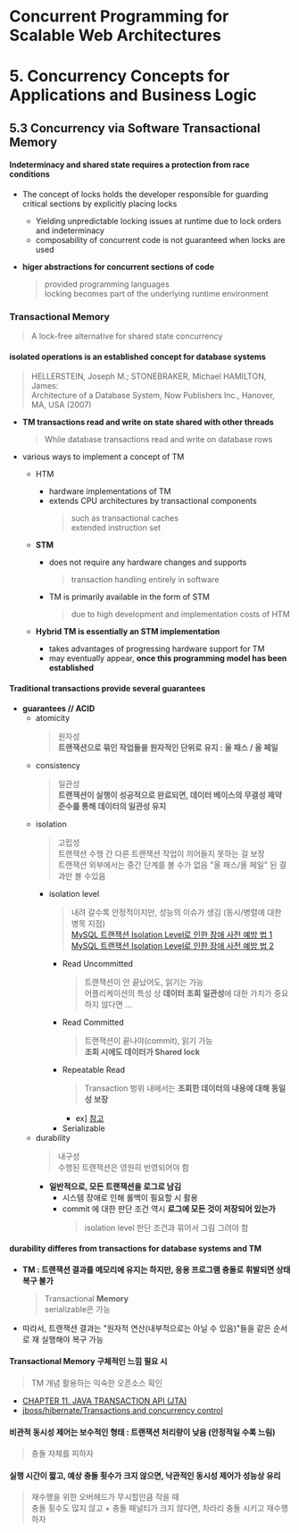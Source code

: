 # Concurrent Programming for Scalable Web Architectures  
# 5. Concurrency Concepts for Applications and Business Logic  

## 5.3 Concurrency via Software Transactional Memory  

#### Indeterminacy and shared state requires a protection from race conditions  
* The concept of locks holds the developer responsible for guarding critical sections by explicitly placing locks  
  * Yielding unpredictable locking issues at runtime due to lock orders and indeterminacy  
  * composability of concurrent code is not guaranteed when locks are used  
  
* **higer abstractions for concurrent sections of code**  
  > provided programming languages  
  > locking becomes part of the underlying runtime environment  
  
### Transactional Memory  
> A lock-free alternative for shared state concurrency  

#### isolated operations is an established concept for database systems  
> HELLERSTEIN, Joseph M.; STONEBRAKER, Michael HAMILTON, James:  
> Architecture of a Database System, Now Publishers Inc., Hanover, MA, USA (2007)  

* **TM transactions read and write on state shared with other threads**  
  > While database transactions read and write on database rows  

* various ways to implement a concept of TM  
  * HTM  
    * hardware implementations of TM  
    * extends CPU architectures by transactional components  
      > such as transactional caches  
      > extended instruction set  
      
  * **STM**  
    * does not require any hardware changes and supports  
      > transaction handling entirely in software  
    * TM is primarily available in the form of STM  
      > due to high development and implementation costs of HTM  
  
  * **Hybrid TM is essentially an STM implementation**  
    * takes advantages of progressing hardware support for TM  
    * may eventually appear, **once this programming model has been established**  
    
#### Traditional transactions provide several guarantees  
* **guarantees // ACID**  
  * atomicity  
    > 원자성  
    > **트랜잭션으로 묶인 작업들을 원자적인 단위로 유지 : 올 패스 / 올 페일**  
  * consistency  
    > 일관성  
    > **트랜잭션이 실행이 성공적으로 완료되면, 데이터 베이스의 무결성 제약 준수를 통해 데이터의 일관성 유지**  
  * isolation  
    > 고립성  
    > 트랜잭션 수행 간 다른 트랜잭션 작업이 끼어들지 못하는 걸 보장  
    > 트랜잭션 외부에서는 중간 단계를 볼 수가 없음 "올 패스/올 페일" 된 결과만 볼 수있음  
    * isolation level  
      > 내려 갈수록 안정적이지만, 성능의 이슈가 생김 (동시/병렬에 대한 병목 지점)    
      > [MySQL 트랜잭션 Isolation Level로 인한 장애 사전 예방 법 1](http://gywn.net/2012/05/mysql-transaction-isolation-level/#comments)  
      > [MySQL 트랜잭션 Isolation Level로 인한 장애 사전 예방 법 2](http://gywn.net/2012/10/mysql-transaction-isolation-level2/)  
      * Read Uncommitted  
        > 트랜잭션이 안 끝났어도, 읽기는 가능  
        > 어플리케이션의 특성 상 **데이터 조회 일관성**에 대한 가치가 중요하지 않다면 ...  
      * Read Committed  
        > 트랜잭션이 끝나야(commit), 읽기 가능  
        > **조회 시에도 데이터가 Shared lock**  
      * Repeatable Read  
        > Transaction 벙위 내에서는 **조회한 데이터의 내용에 대해 동일성 보장**  
        * ex] [참고](https://medium.com/@wonderful.dev/isolation-level-%EC%9D%B4%ED%95%B4%ED%95%98%EA%B8%B0-94e2c30cd8c9)            
      * Serializable  
  * durability  
    > 내구성  
    > 수행된 트랜잭션은 영원히 반영되어야 함  
    * **일반적으로, 모든 트랜잭션을 로그로 남김**  
      * 시스템 장애로 인해 롤백이 필요할 시 활용  
      * commit 에 대한 판단 조건 역시 **로그에 모든 것이 저장되어 있는가**  
        > isolation level 판단 조건과 묶어서 그림 그려야 함  
      
#### durability differes from transactions for database systems and TM  
* **TM : 트랜잭션 결과를 메모리에 유지는 하지만, 응용 프로그램 충돌로 휘발되면 상태 복구 불가**    
  > Transactional **Memory**  
  > serializable은 가능  
* 따라서, 트랜잭션 결과는 "원자적 연산(내부적으로는 아닐 수 있음)"들을 같은 순서로 재 실행해야 복구 가능  

#### Transactional Memory 구체적인 느낌 필요 시  
> TM 개념 활용하는 익숙한 오픈소스 확인  
* [CHAPTER 11. JAVA TRANSACTION API \(JTA\)](https://access.redhat.com/documentation/en-us/red_hat_jboss_enterprise_application_platform/7.0/html/development_guide/java_transaction_api_jta#about_java_transactions_api_jta)    
* [jboss/hibernate/Transactions and concurrency control](https://docs.jboss.org/hibernate/orm/5.1/userguide/html_single/chapters/transactions/Transactions.html)  
    
    
#### 비관적 동시성 제어는 보수적인 형태 : 트랜잭션 처리량이 낮음 (안정적일 수록 느림)      
> 충돌 자체를 피하자  
#### 실행 시간이 짧고, 예상 충돌 횟수가 크지 않으면, 낙관적인 동시성 제어가 성능상 유리  
> 재수행을 위한 오버헤드가 무시할만큼 작을 때  
> 충돌 횟수도 많지 않고 + 충돌 패널티가 크지 않다면, 차라리 충돌 시키고 재수행하자  

